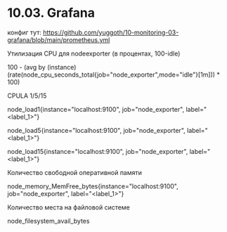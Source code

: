 # 10.03. Grafana

конфиг тут: https://github.com/yuggoth/10-monitoring-03-grafana/blob/main/prometheus.yml

Утилизация CPU для nodeexporter (в процентах, 100-idle)

100 - (avg by (instance) (rate(node_cpu_seconds_total{job="node_exporter",mode="idle"}[1m])) * 100)


CPULA 1/5/15

node_load1{instance="localhost:9100", job="node_exporter", label="<label_1>"}

node_load5{instance="localhost:9100", job="node_exporter", label="<label_1>"}

node_load15{instance="localhost:9100", job="node_exporter", label="<label_1>"}


Количество свободной оперативной памяти

node_memory_MemFree_bytes{instance="localhost:9100", job="node_exporter", label="<label_1>"}


Количество места на файловой системе

node_filesystem_avail_bytes
